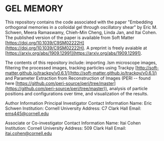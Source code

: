 # GEL MEMORY

This repository contains the code associated with the paper "Embedding orthogonal memories in a colloidal gel through oscillatory shear" by Eric M. Schwen, Meera Ramaswamy, Chieh-Min Cheng, Linda Jan, and Itai Cohen. The published version of the paper is available from Soft Matter [https://doi.org/10.1039/C9SM02222H](https://doi.org/10.1039/C9SM02222H). A preprint is freely avaiable at [https://arxiv.org/abs/1909.12991](https://arxiv.org/abs/1909.12991).

The contents of this repository include: importing .lsm microscope images, filtering the processed images, tracking particles using Trackpy [http://soft-matter.github.io/trackpy/v0.6.1/](http://soft-matter.github.io/trackpy/v0.6.1/) and Parameter Extraction from Reconstruction of Images (PERI -- found here [https://github.com/peri-source/peri/tree/master](https://github.com/peri-source/peri/tree/master)), analysis of particle positions and configurations over time, and visualization of the results.

Author Information
Principal Investigator Contact Information
Name: Eric Schwen
Institution: Cornell University
Address: C7 Clark Hall
Email: ems445@cornell.edu

Associate or Co-investigator Contact Information
Name: Itai Cohen
Institution: Cornell University
Address: 509 Clark Hall
Email: itai.cohen@cornell.edu
